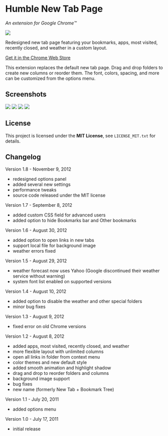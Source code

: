 Humble New Tab Page
===================

*An extension for Google Chrome™*

![](https://github.com/quodroc/HumbleNewTabPage/raw/master/media/shot.1.png)

Redesigned new tab page featuring your bookmarks, apps, most visited, recently closed, and weather in a custom layout.

[Get it in the Chrome Web Store](https://chrome.google.com/webstore/detail/mfgdmpfihlmdekaclngibpjhdebndhdj)

This extension replaces the default new tab page. Drag and drop folders to create new columns or reorder them. The font, colors, spacing, and more can be customized from the options menu.


Screenshots
-----------
![](https://github.com/quodroc/HumbleNewTabPage/raw/master/media/shot.2.png)
![](https://github.com/quodroc/HumbleNewTabPage/raw/master/media/shot.3.png)
![](https://github.com/quodroc/HumbleNewTabPage/raw/master/media/shot.4.png)
![](https://github.com/quodroc/HumbleNewTabPage/raw/master/media/shot.5.png)


License
-------

This project is licensed under the **MIT License**, see ``LICENSE_MIT.txt`` for details.


Changelog
---------

Version 1.8 - November 9, 2012

- redesigned options panel
- added several new settings
- performance tweaks
- source code released under the MIT license

Version 1.7 - September 8, 2012

- added custom CSS field for advanced users
- added option to hide Bookmarks bar and Other bookmarks

Version 1.6 - August 30, 2012

- added option to open links in new tabs
- support local file for background image
- weather errors fixed

Version 1.5 - August 29, 2012

- weather forecast now uses Yahoo (Google discontinued their weather service without warning)
- system font list enabled on supported versions

Version 1.4 - August 10, 2012

- added option to disable the weather and other special folders
- minor bug fixes

Version 1.3 - August 9, 2012

- fixed error on old Chrome versions

Version 1.2 - August 8, 2012

- added apps, most visited, recently closed, and weather
- more flexible layout with unlimited columns
- open all links in folder from context menu
- color themes and new default style
- added smooth animation and highlight shadow
- drag and drop to reorder folders and columns
- background image support
- bug fixes
- new name (formerly New Tab + Bookmark Tree)

Version 1.1 - July 20, 2011

- added options menu

Version 1.0 - July 17, 2011

- initial release